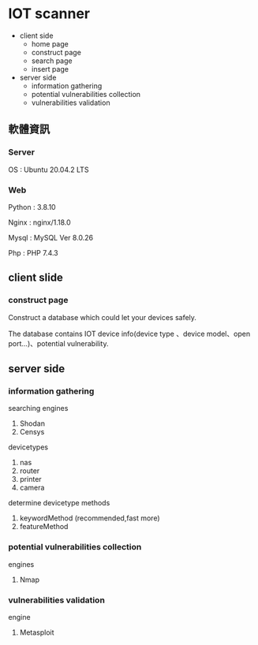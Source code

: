 # IOT scanner

* client side
  * home page 
  * construct page
  * search page
  * insert page
* server side
  * information gathering
  * potential vulnerabilities collection
  * vulnerabilities validation

## 軟體資訊
### Server
OS : Ubuntu 20.04.2 LTS

### Web
Python : 3.8.10

Nginx : nginx/1.18.0

Mysql :  MySQL Ver 8.0.26

Php : PHP 7.4.3

## client slide
### construct page
Construct a database which could let your devices safely.

The database contains IOT device info(device type 、device model、open port...)、potential vulnerability.

## server side
### information gathering
searching engines
1. Shodan
2. Censys

devicetypes
1. nas
2. router
3. printer
4. camera

determine devicetype methods
1. keywordMethod (recommended,fast more)
2. featureMethod

### potential vulnerabilities collection
engines
1. Nmap

### vulnerabilities validation
engine
1. Metasploit

